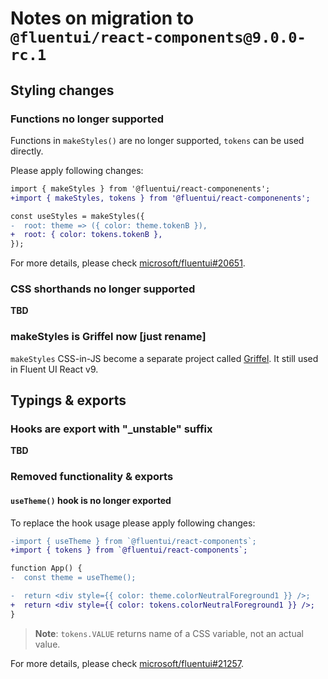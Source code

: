 # Notes on migration to `@fluentui/react-components@9.0.0-rc.1`

## Styling changes

### Functions no longer supported

Functions in `makeStyles()` are no longer supported, `tokens` can be used directly.

Please apply following changes:

```diff
import { makeStyles } from '@fluentui/react-componenents';
+import { makeStyles, tokens } from '@fluentui/react-componenents';

const useStyles = makeStyles({
-  root: theme => ({ color: theme.tokenB }),
+  root: { color: tokens.tokenB },
});
```

For more details, please check [microsoft/fluentui#20651](https://github.com/microsoft/fluentui/pull/20651).

### CSS shorthands no longer supported

**TBD**

### makeStyles is Griffel now [just rename]

`makeStyles` CSS-in-JS become a separate project called [Griffel](https://github.com/microsoft/griffel). It still used in Fluent UI React v9.

## Typings & exports

### Hooks are export with "\_unstable" suffix

**TBD**

### Removed functionality & exports

#### `useTheme()` hook is no longer exported

To replace the hook usage please apply following changes:

```diff
-import { useTheme } from `@fluentui/react-components`;
+import { tokens } from `@fluentui/react-components`;

function App() {
-  const theme = useTheme();

-  return <div style={{ color: theme.colorNeutralForeground1 }} />;
+  return <div style={{ color: tokens.colorNeutralForeground1 }} />;
}
```

> **Note**: `tokens.VALUE` returns name of a CSS variable, not an actual value.

For more details, please check [microsoft/fluentui#21257](https://github.com/microsoft/fluentui/pull/21257).
